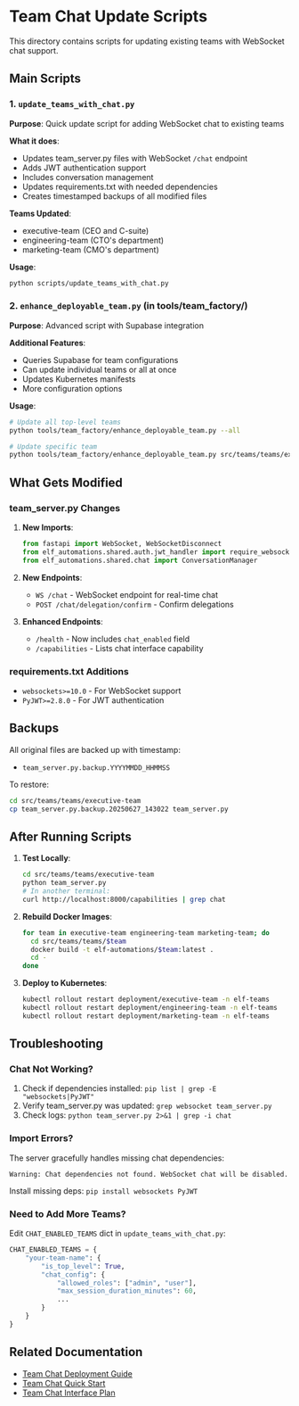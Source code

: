 # Team Chat Update Scripts

This directory contains scripts for updating existing teams with WebSocket chat support.

## Main Scripts

### 1. `update_teams_with_chat.py`
**Purpose**: Quick update script for adding WebSocket chat to existing teams

**What it does**:
- Updates team_server.py files with WebSocket `/chat` endpoint
- Adds JWT authentication support
- Includes conversation management
- Updates requirements.txt with needed dependencies
- Creates timestamped backups of all modified files

**Teams Updated**:
- executive-team (CEO and C-suite)
- engineering-team (CTO's department)
- marketing-team (CMO's department)

**Usage**:
```bash
python scripts/update_teams_with_chat.py
```

### 2. `enhance_deployable_team.py` (in tools/team_factory/)
**Purpose**: Advanced script with Supabase integration

**Additional Features**:
- Queries Supabase for team configurations
- Can update individual teams or all at once
- Updates Kubernetes manifests
- More configuration options

**Usage**:
```bash
# Update all top-level teams
python tools/team_factory/enhance_deployable_team.py --all

# Update specific team
python tools/team_factory/enhance_deployable_team.py src/teams/teams/executive-team
```

## What Gets Modified

### team_server.py Changes
1. **New Imports**:
   ```python
   from fastapi import WebSocket, WebSocketDisconnect
   from elf_automations.shared.auth.jwt_handler import require_websocket_auth
   from elf_automations.shared.chat import ConversationManager
   ```

2. **New Endpoints**:
   - `WS /chat` - WebSocket endpoint for real-time chat
   - `POST /chat/delegation/confirm` - Confirm delegations

3. **Enhanced Endpoints**:
   - `/health` - Now includes `chat_enabled` field
   - `/capabilities` - Lists chat interface capability

### requirements.txt Additions
- `websockets>=10.0` - For WebSocket support
- `PyJWT>=2.8.0` - For JWT authentication

## Backups

All original files are backed up with timestamp:
- `team_server.py.backup.YYYYMMDD_HHMMSS`

To restore:
```bash
cd src/teams/teams/executive-team
cp team_server.py.backup.20250627_143022 team_server.py
```

## After Running Scripts

1. **Test Locally**:
   ```bash
   cd src/teams/teams/executive-team
   python team_server.py
   # In another terminal:
   curl http://localhost:8000/capabilities | grep chat
   ```

2. **Rebuild Docker Images**:
   ```bash
   for team in executive-team engineering-team marketing-team; do
     cd src/teams/teams/$team
     docker build -t elf-automations/$team:latest .
     cd -
   done
   ```

3. **Deploy to Kubernetes**:
   ```bash
   kubectl rollout restart deployment/executive-team -n elf-teams
   kubectl rollout restart deployment/engineering-team -n elf-teams
   kubectl rollout restart deployment/marketing-team -n elf-teams
   ```

## Troubleshooting

### Chat Not Working?
1. Check if dependencies installed: `pip list | grep -E "websockets|PyJWT"`
2. Verify team_server.py was updated: `grep websocket team_server.py`
3. Check logs: `python team_server.py 2>&1 | grep -i chat`

### Import Errors?
The server gracefully handles missing chat dependencies:
```
Warning: Chat dependencies not found. WebSocket chat will be disabled.
```
Install missing deps: `pip install websockets PyJWT`

### Need to Add More Teams?
Edit `CHAT_ENABLED_TEAMS` dict in `update_teams_with_chat.py`:
```python
CHAT_ENABLED_TEAMS = {
    "your-team-name": {
        "is_top_level": True,
        "chat_config": {
            "allowed_roles": ["admin", "user"],
            "max_session_duration_minutes": 60,
            ...
        }
    }
}
```

## Related Documentation
- [Team Chat Deployment Guide](../docs/guides/TEAM_CHAT_DEPLOYMENT_GUIDE.md)
- [Team Chat Quick Start](../docs/guides/TEAM_CHAT_QUICK_START.md)
- [Team Chat Interface Plan](../docs/TEAM_CHAT_INTERFACE_PLAN.md)
